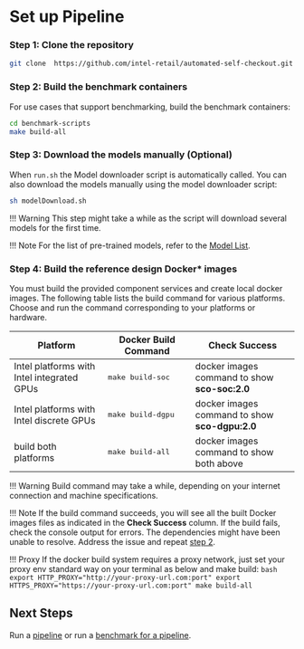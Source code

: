 # Set up Pipeline

### Step 1: Clone the repository

```bash
git clone  https://github.com/intel-retail/automated-self-checkout.git && cd ./automated-self-checkout
```

### Step 2: Build the benchmark containers

For use cases that support benchmarking, build the benchmark containers:

```bash
cd benchmark-scripts
make build-all
```

### Step 3: Download the models manually (Optional)

When `run.sh` the Model downloader script is automatically called. You can also download the models manually using the model downloader script:

```bash
sh modelDownload.sh
```

!!! Warning
    This step might take a while as the script will download several models for the first time.

!!! Note
    For the list of pre-trained models, refer to the [Model List](https://github.com/intel-retail/automated-self-checkout/blob/main/configs/dlstreamer/models/2022/models.list.yml).

### Step 4: Build the reference design Docker* images

You must build the provided component services and create local docker images. The following table lists the build command for various platforms. Choose and run the command corresponding to your platforms or hardware.

| Platform                                   | Docker Build Command       | Check Success                                     |
| ------------------------------------------ | -------------------------- |---------------------------------------------------|
| Intel platforms with Intel integrated GPUs | <pre>make build-soc</pre>  | docker images command to show <b>sco-soc:2.0</b>  |
| Intel platforms with Intel discrete GPUs   | <pre>make build-dgpu</pre> | docker images command to show <b>sco-dgpu:2.0</b> |
| build both platforms                       | <pre>make build-all</pre>  | docker images command to show both above          |

!!! Warning
    Build command may take a while, depending on your internet connection and machine specifications.

!!! Note
    If the build command succeeds, you will see all the built Docker images files as indicated in the **Check Success** column. If the build fails, check the console output for errors. The dependencies might have been unable to resolve. Address the issue and repeat [step 2](/pipelinesetup.md#step-2).

!!! Proxy
    If the docker build system requires a proxy network, just set your proxy env standard way on your terminal as below and make build:
    ```bash
    export HTTP_PROXY="http://your-proxy-url.com:port"
    export HTTPS_PROXY="https://your-proxy-url.com:port"
    make build-all
    ```

## Next Steps

Run a [pipeline](./pipelinerun.md) or run a [benchmark for a pipeline](./pipelinebenchmarking.md).

